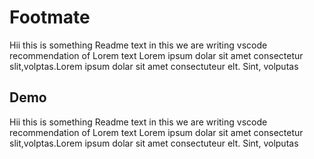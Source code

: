 # Footmate
Hii this is something Readme text in this we are writing vscode recommendation of Lorem text
Lorem ipsum dolar sit amet consectetur slit,volptas.Lorem ipsum dolar sit amet consectuteur elt. Sint, volputas

## Demo
Hii this is something Readme text in this we are writing vscode recommendation of Lorem text
Lorem ipsum dolar sit amet consectetur slit,volptas.Lorem ipsum dolar sit amet consectuteur elt. Sint, volputas